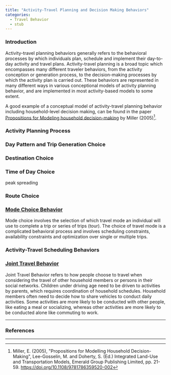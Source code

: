 ```yaml
---
title: "Activity-Travel Planning and Decision Making Behaviors"
categories:
  - Travel Behavior
  - stub
---
```


### Introduction

Activity-travel planning behaviors generally refers to the behavioral processes by which individuals plan, schedule and implement their day-to-day activity and travel plans. Activity-travel planning is a broad topic which encompasses many different traveler behaviors, from the activity conception or generation process, to the decision-making processes by which the activity plan is carried out. These behaviors are represented in many different ways in various conceptional models of activity planning behavior, and are implemented in most activity-based models to some extent.

A good example of a conceptual model of activity-travel planning behavior including household-level decision making, can be found in the paper [Propositions for Modeling household decision-making](https://doi.org/10.1108/9781786359520-002) by Miller (2005)[^1].

### Activity Planning Process

### Day Pattern and Trip Generation Choice

### Destination Choice

### Time of Day Choice

peak spreading

### Route Choice

### [Mode Choice Behavior](Mode_Choice_Behavior)

Mode choice involves the selection of which travel mode an individual will use to complete a trip or series of trips (tour). The choice of travel mode is a complicated behavioral process and involves scheduling constraints, availability constraints and optimization over single or multiple trips.

### Activity-Travel Scheduling Behaviors

### [Joint Travel Behavior](Joint_Travel_Behavior)

Joint Travel Behavior refers to how people choose to travel when considering the travel of other household members or persons in their social networks. Children under driving age need to be driven to activities by parents, which requires coordination of household schedules. Household members often need to decide how to share vehicles to conduct daily activities. Some activities are more likely to be conducted with other people, like eating a meal or socializing, whereas other activities are more likely to be conducted alone like commuting to work.

------------------------------------------------------------------------

### References

------------------------------------------------------------------------

[^1]: Miller, E. (2005), "Propositions for Modelling Household Decision-Making", Lee-Gosselin, M. and Doherty, S. (Ed.) Integrated Land-Use and Transportation Models, Emerald Group Publishing Limited, pp. 21-59. https://doi.org/10.1108/9781786359520-002
